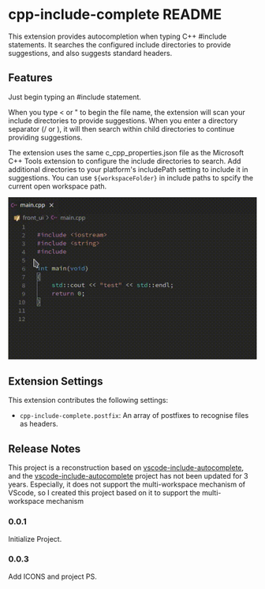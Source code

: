 # cpp-include-complete README

This extension provides autocompletion when typing C++ #include statements. It searches the configured include directories to provide suggestions, and also suggests standard headers.

## Features

Just begin typing an #include statement.

When you type < or " to begin the file name, the extension will scan your include directories to provide suggestions. When you enter a directory separator (/ or \), it will then search within child directories to continue providing suggestions.

The extension uses the same c_cpp_properties.json file as the Microsoft C++ Tools extension to configure the include directories to search. Add additional directories to your platform's includePath setting to include it in suggestions. You can use `${workspaceFolder}` in include paths to spcify the current open workspace path.

![example](https://raw.githubusercontent.com/zishu-zy/cpp-include-complete/master/images/example_0.gif)

## Extension Settings

This extension contributes the following settings:

* `cpp-include-complete.postfix`:  An array of postfixes to recognise files as headers.

## Release Notes

This project is a reconstruction based on [vscode-include-autocomplete](https://github.com/ajshort/vscode-include-autocomplete), and the [vscode-include-autocomplete](https://github.com/ajshort/vscode-include-autocomplete) project has not been updated for 3 years. Especially, it does not support the multi-workspace mechanism of VScode, so I created this project based on it to support the multi-workspace mechanism

### 0.0.1

Initialize Project.

### 0.0.3

Add ICONS and project PS.
